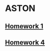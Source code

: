 # ASTON
## [Homework 1](https://github.com/KirylHritsiuk/ASTON/tree/homeWork_01)
## [Homework 4](https://github.com/KirylHritsiuk/ASTON/tree/homeWork_04)
